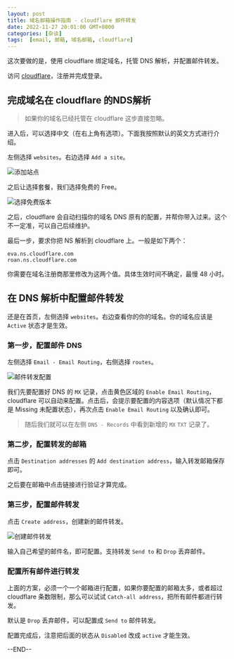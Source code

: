 ```yaml
---
layout: post
title: 域名邮箱操作指南 - cloudflare 邮件转发
date: 2022-11-27 20:01:00 GMT+0800
categories: [杂谈]
tags:  [email, 邮箱, 域名邮箱, cloudflare]
---
```


这次要做的是，使用 cloudflare 绑定域名，托管 DNS 解析，并配置邮件转发。

<!-- more -->

访问 [cloudflare](https://www.cloudflare.com/zh-cn/)，注册并完成登录。

## 完成域名在 cloudflare 的NDS解析

> 如果你的域名已经托管在 cloudflare 这步直接忽略。

进入后，可以选择中文（在右上角有选项）。下面我按照默认的英文方式进行介绍。

左侧选择 `websites`。右边选择 `Add a site`。

![添加站点](https://cdn.nlark.com/yuque/0/2022/png/86612/1669549820261-ca93c07b-2683-4b38-8a75-c4282916d2da.png)

之后让选择套餐，我们选择免费的 Free。

![选择免费版本](https://cdn.nlark.com/yuque/0/2022/png/86612/1669549579839-556fee65-b880-4aac-9d80-f40dcea4529d.png)

之后，cloudflare 会自动扫描你的域名 DNS 原有的配置，并帮你带入过来。这个不一定准，可以自己后续维护。

最后一步，要求你把 NS 解析到 cloudflare 上。一般是如下两个：

```
eva.ns.cloudflare.com
roan.ns.cloudflare.com
```

你需要在域名注册商那里修改为这两个值。具体生效时间不确定，最慢 48 小时。

## 在 DNS 解析中配置邮件转发

还是在首页，左侧选择 `websites`。右边查看你的你的域名。你的域名应该是 `Active` 状态才是生效。

### 第一步，配置邮件 DNS

左侧选择 `Email - Email Routing`，右侧选择 `routes`。

![邮件转发配置](https://cdn.nlark.com/yuque/0/2022/png/86612/1669549608266-efbfbdf1-7298-4744-8608-d2a8cdab5486.png)

我们先要配置好 DNS 的 `MX` 记录，点击黄色区域的 `Enable Email Routing`，cloudflare 可以自动来配置。点击后，会提示要配置的内容选项（默认情况下都是 Missing 未配置状态），再次点击 `Enable Email Routing` 以及确认即可。

> 随后我们就可以在左侧 `DNS - Records` 中看到新增的 `MX` `TXT` 记录了。

### 第二步，配置转发的邮箱

点击 `Destination addresses` 的 `Add destination address`，输入转发邮箱保存即可。

之后要在邮箱中点击链接进行验证才算完成。

### 第三步，配置邮件转发

点击 `Create address`，创建新的邮件转发。

![创建邮件转发](https://cdn.nlark.com/yuque/0/2022/png/86612/1669549614041-00bb5313-ef82-4d18-a608-fe8e14861081.png)

输入自己希望的邮件名，即可配置。支持转发 `Send to` 和 `Drop` 丢弃邮件。

### 配置所有邮件进行转发

上面的方案，必须一个一个邮箱进行配置，如果你要配置的邮箱太多，或者超过 cloudflare 条数限制，那么可以试试 `Catch-all address`，把所有邮件都进行转发。

默认是 `Drop` 丢弃邮件，可以配置成 `Send to` 邮件转发。

配置完成后，注意把后面的状态从 `Disabled` 改成 `active` 才能生效。


--END--

